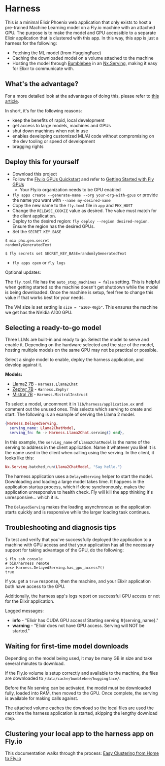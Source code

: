 # Harness

This is a minimal Elixir Phoenix web application that only exists to host a pre-trained Machine Learning model on a Fly.io machine with an attached GPU. The purpose is to make the model and GPU accessible to a separate Elixir application that is clustered with this app. In this way, this app is just a harness for the following:

- Fetching the ML model (from HuggingFace)
- Caching the downloaded model on a volume attached to the machine
- Hosting the model through [Bumblebee](https://github.com/elixir-nx/bumblebee) in an [Nx.Serving](https://hexdocs.pm/nx/Nx.Serving.html), making it easy for Elixir to communicate with.

## What's the advantage?

For a more detailed look at the advantages of doing this, please refer to [this article](!!!!).

In short, it's for the following reasons:

- keep the benefits of rapid, local development
- get access to large models, machines and GPUs
- shut down machines when not in use
- enables developing customized ML/AI code without compromising on the dev tooling or speed of development
- bragging rights

## Deploy this for yourself

- Download this project
- Follow the [Fly.io GPUs Quickstart](https://fly.io/docs/gpus/gpu-quickstart/) and refer to [Getting Started with Fly GPUs](https://fly.io/docs/gpus/getting-started-gpus/)
  - Your Fly.io organization needs to be GPU enabled
- `fly apps create --generate-name --org your-org-with-gpus` or provide the name you want with `--name my-desired-name`
- Copy the new name to the `fly.toml` file in `app` and `PHX_HOST`
- Change the `RELEASE_COOKIE` value as desired. The value must match for the client application.
- Deploy to the desired region: `fly deploy --region desired-region`. Ensure the region has the desired GPUs.
- Set the `SECRET_KEY_BASE`
```
$ mix phx.gen.secret
randomlyGeneratedText

$ fly secrets set SECRET_KEY_BASE=randomlyGeneratedText
```
- `fly apps open` or `fly logs`

Optional updates:

The `fly.toml` file has the `auto_stop_machines = false` setting. This is helpful when getting started so the machine doesn't get shutdown while the model is being downloaded. Once the machine is setup, feel free to change this value if that works best for your needs.

The VM size is set setting is `size = "a100-40gb"`. This ensures the machine we get has the NVidia A100 GPU.

## Selecting a ready-to-go model

Three LLMs are built-in and ready to go. Select the model to serve and enable it. Depending on the hardware selected and the size of the model, hosting multiple models on the same GPU may not be practical or possible.

Select a single model to enable, deploy the harness application, and develop against it.

**Models:**

- [Llama2 7B](https://llama.meta.com/llama2/) - `Harness.Llama2Chat`
- [Zephyr 7B](https://zephyr-7b.net/) - `Harness.Zephyr`
- [Mistral 7B](https://docs.mistral.ai/) - `Harness.MistralInstruct`

To select a model, uncomment it in `lib/harness/application.ex` and comment out the unused ones. This selects which serving to create and start. The following is an example of serving the Llama 2 model.

```elixir
{Harness.DelayedServing,
  serving_name: Llama2ChatModel,
  serving_fn: fn -> Harness.Llama2Chat.serving() end},
```

In this example, the `serving_name` of `Llama2ChatModel` is the name of the serving to address in the client application. Name it whatever you like! It is the name used in the client when calling using the serving. In the client, it looks like this:

```elixir
Nx.Serving.batched_run(Llama2ChatModel, "Say hello.")
```

The harness application uses a `DelayedServing` helper to start the model. Downloading and loading a large model takes time. It happens in the application startup process, which if done synchronously, makes the application unresponsive to health check. Fly will kill the app thinking it's unresponsive... which it is.

The `DelayedServing` makes the loading asynchronous so the application starts quickly and is responsive while the larger loading task continues.

## Troubleshooting and diagnosis tips

To test and verify that you've successfully deployed the application to a
machine with GPU access and that your application has all the necessary support
for taking advantage of the GPU, do the following:

```
$ fly ssh console
# bin/harness remote
iex> Harness.DelayedServing.has_gpu_access?()
true
```

If you get a `true` response, then the machine, and your Elixir application both
have access to the GPU.

Additionally, the harness app's logs report on successful GPU access or not for
the Elixir application.

Logged messages:
- **info** - "Elixir has CUDA GPU access! Starting serving #{serving_name}."
- **warning** - "Elixir does not have GPU access. Serving will NOT be started."

## Waiting for first-time model downloads

Depending on the model being used, it may be many GB in size and take
several minutes to download.

If the Fly.io volume is setup correctly and available to the machine, the files
are downloaded to `/data/cache/bumblebee/huggingface/`.

Before the Nx serving can be activated, the model must be downloaded fully, loaded
into RAM, then moved to the GPU. Once complete, the serving is available for
making calls against.

The attached volume caches the download so the local files are used the next
time the harness application is started, skipping the lengthy download step.

## Clustering your local app to the harness app on Fly.io

This documentation walks through the process: [Easy Clustering from Home to Fly.io](https://fly.io/docs/elixir/advanced-guides/clustering-from-home-to-your-app-in-fly/)
